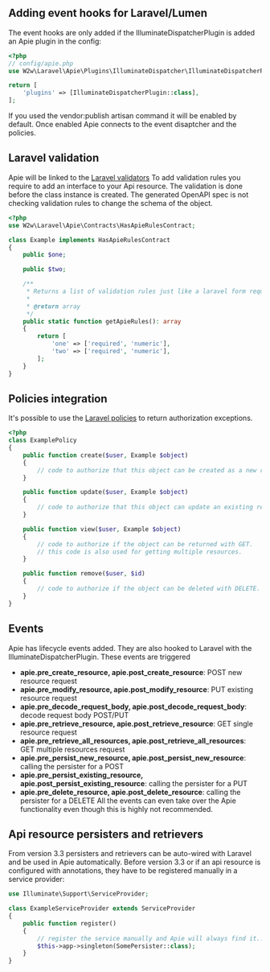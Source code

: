 ## Adding event hooks for Laravel/Lumen
The event hooks are only added if the IlluminateDispatcherPlugin is added an Apie plugin in the config:
```php
<?php
// config/apie.php
use W2w\Laravel\Apie\Plugins\IlluminateDispatcher\IlluminateDispatcherPlugin;

return [
    'plugins' => [IlluminateDispatcherPlugin::class],
];
```
If you used the vendor:publish artisan command it will be enabled by default.
Once enabled Apie connects to the event disaptcher and the policies.

## Laravel validation
Apie will be linked to the [Laravel validators](https://laravel.com/docs/6.x/validation)
To add validation rules you require to add an interface to your Api resource.
The validation is done before the class instance is created.
The generated OpenAPI spec is not checking validation rules to change
the schema of the object.
```php
<?php
use W2w\Laravel\Apie\Contracts\HasApieRulesContract;

class Example implements HasApieRulesContract
{
    public $one;

    public $two;

    /**
     * Returns a list of validation rules just like a laravel form request works.
     *
     * @return array
     */
    public static function getApieRules(): array
    {
        return [
            'one' => ['required', 'numeric'],
            'two' => ['required', 'numeric'],
        ];
    }
}
```

## Policies integration
It's possible to use the [Laravel policies](https://laravel.com/docs/6.x/authorization#creating-policies) to
return authorization exceptions.

```php
<?php
class ExamplePolicy
{
    public function create($user, Example $object)
    {
        // code to authorize that this object can be created as a new resource(POST).
    }

    public function update($user, Example $object)
    {
        // code to authorize that this object can update an existing resource(PUT).
    }

    public function view($user, Example $object)
    {
        // code to authorize if the object can be returned with GET. 
        // this code is also used for getting multiple resources.
    }

    public function remove($user, $id)
    {
        // code to authorize if the object can be deleted with DELETE.
    }
}
```

## Events
Apie has lifecycle events added. They are also hooked to Laravel with the IlluminateDispatcherPlugin.
These events are triggered

- __apie.pre_create_resource, apie.post_create_resource__: POST new resource request
- __apie.pre_modify_resource, apie.post_modify_resource__: PUT existing resource request
- __apie.pre_decode_request_body, apie.post_decode_request_body__: decode request body POST/PUT
- __apie.pre_retrieve_resource, apie.post_retrieve_resource__: GET single resource request
- __apie.pre_retrieve_all_resources, apie.post_retrieve_all_resources__: GET multiple resources request
- __apie.pre_persist_new_resource, apie.post_persist_new_resource__: calling the persister for a POST
- __apie.pre_persist_existing_resource, apie.post_persist_existing_resource__: calling the persister for a PUT
- __apie.pre_delete_resource, apie.post_delete_resource__: calling the persister for a DELETE
All the events can even take over the Apie functionality even though this is highly not recommended.

## Api resource persisters and retrievers
From version 3.3 persisters and retrievers can be auto-wired with Laravel and be used in Apie automatically.
Before version 3.3 or if an api resource is configured with annotations, they have to be registered manually
in a service provider:
```php
use Illuminate\Support\ServiceProvider;

class ExampleServiceProvider extends ServiceProvider
{
    public function register()
    {
        // register the service manually and Apie will always find it...
        $this->app->singleton(SomePersister::class);
    }
}
```
